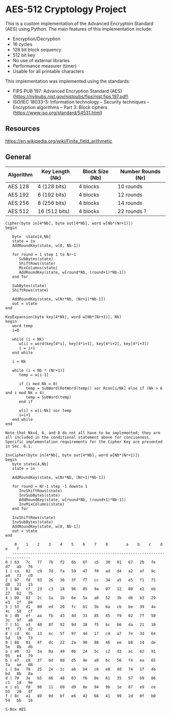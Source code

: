 # AES-512 Cryptology Project

This is a custom implementation of the Advanced Encryption Standard (AES) using Python. The main features of this implementation include:

- Encryption/Decryption
- 16 cycles
- 128 bit block sequency 
- 512 bit key
- No use of external libraries
- Performance measurer (timer) 
- Usable for all printable characters

This implementation was implemented using the standards:

- FIPS PUB 197: Advanced Encryption Standard (AES) (https://nvlpubs.nist.gov/nistpubs/fips/nist.fips.197.pdf)
- ISO/IEC 18033-3: Information technology – Security techniques – Encryption algorithms – Part 3: Block ciphers (https://www.iso.org/standard/54531.html)

## Resources 
https://en.wikipedia.org/wiki/Finite_field_arithmetic



## General 

| Algorithm | Key Length (Nk) | Block Size (Nb) | Number Rounds (Nr) | 
| --------- | --------------- | --------------- | ------------------ | 
| AES 128   | 4 (128 bits) | 4 blocks        | 10 rounds          | 
| AES 192   | 6 (192 bits) | 4 blocks        | 12 rounds          | 
| AES 256   | 8 (256 bits) | 4 blocks        | 14 rounds          |
| AES 512   | 16 (512 bits)| 4 blocks        | 22 rounds ?        |


```
Cipher(byte in[4*Nb], byte out[4*Nb], word w[Nb*(Nr+1)]) 
begin

   byte  state[4,Nb]
   state = in
   AddRoundKey(state, w[0, Nb-1])
   
   for round = 1 step 1 to Nr–1
      SubBytes(state)
      ShiftRows(state)
      MixColumns(state)
      AddRoundKey(state, w[round*Nb, (round+1)*Nb-1])
   end for

   SubBytes(state)
   ShiftRows(state)
   
   AddRoundKey(state, w[Nr*Nb, (Nr+1)*Nb-1])
   out = state
end
```

```
KeyExpansion(byte key[4*Nk], word w[Nb*(Nr+1)], Nk) 
begin
   word temp
   i=0
   
   while (i < Nk)
      w[i] = word(key[4*i], key[4*i+1], key[4*i+2], key[4*i+3]) 
      i = i+1
   end while
   
   i = Nk
   
   while (i < Nb * (Nr+1)]
      temp = w[i-1]
      
      if (i mod Nk = 0)
         temp = SubWord(RotWord(temp)) xor Rcon[i/Nk] else if (Nk > 6 and i mod Nk = 4)
         temp = SubWord(temp)
      end if
      
      w[i] = w[i-Nk] xor temp
      i=i+1 
   end while
end

Note that Nk=4, 6, and 8 do not all have to be implemented; they are all included in the conditional statement above for conciseness.
Specific implementation requirements for the Cipher Key are presented in Sec. 6.1.
```

```
InvCipher(byte in[4*Nb], byte out[4*Nb], word w[Nb*(Nr+1)]) 
begin
   byte state[4,Nb]
   state = in
   
   AddRoundKey(state, w[Nr*Nb, (Nr+1)*Nb-1])
   
   for round = Nr-1 step -1 downto 1
      InvShiftRows(state)
      InvSubBytes(state) 
      AddRoundKey(state, w[round*Nb, (round+1)*Nb-1])
      InvMixColumns(state)
   end for
   
   InvShiftRows(state)
   InvSubBytes(state)
   AddRoundKey(state, w[0, Nb-1])
   out = state
end
```

```
    0    1    2    3    4    5    6    7    8        a    b    c    d    e    f
   ------------------------------------------------------------------------------
0 | 63   7c   77   7b   f2   6b   6f   c5   30   01   67   2b   fe   d7   ab   76
1 | ca   82   c9   7d   fa   59   47   f0   ad   d4   a2   af   9c   a4   72   c0
2 | b7   fd   93   26   36   3f   f7   cc   34   a5   e5   f1   71   d8   31   15
3 | 04   c7   23   c3   18   96   05   9a   07   12   80   e2   eb   27   b2   75
4 | 09   83   2c   1a   1b   6e   5a   a0   52   3b   d6   b3   29   e3   2f   84
5 | 53   d1   00   ed   20   fc   b1   5b   6a   cb   be   39   4a   4c   58   cf
6 | d0   ef   aa   fb   43   4d   33   85   45   f9   02   7f   50   3c   9f   a8
7 | 51   a3   40   8f   92   9d   38   f5   bc   b6   da   21   10   ff   f3   d2
8 | cd   0c   13   ec   5f   97   44   17   c4   a7   7e   3d   64   5d   19   73
9 | 60   81   4f   dc   22   2a   90   88   46   ee   b8   14   de   5e   0b   db
a | e0   32   3a   0a   49   06   24   5c   c2   d3   ac   62   91   95   e4   79
b | e7   c8   37   6d   8d   d5   4e   a9   6c   56   f4   ea   65   7a   ae   08
c | ba   78   25   2e   1c   a6   b4   c6   e8   dd   74   1f   4b   bd   8b   8a
d | 70   3e   b5   66   48   03   f6   0e   61   35   57   b9   86   c1   1d   9e
e | e1   f8   98   11   69   d9   8e   94   9b   1e   87   e9   ce   55   28   df
f | 8c   a1   89   0d   bf   e6   42   68   41   99   2d   0f   b0   54   bb   16

S-Box AES
```
